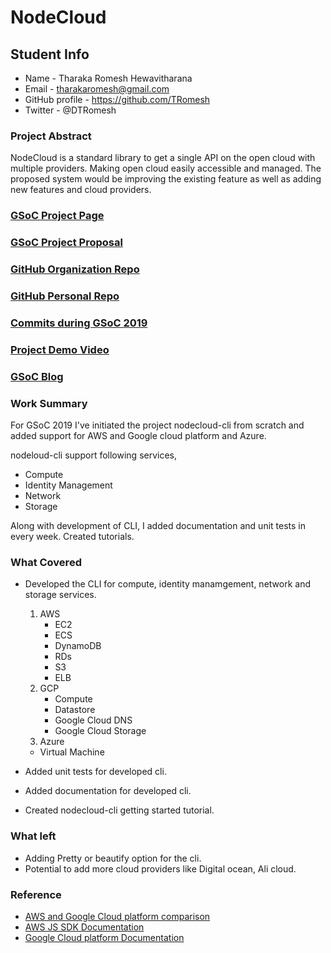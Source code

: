 # NodeCloud

## Student Info

* Name - Tharaka Romesh Hewavitharana
* Email - tharakaromesh@gmail.com
* GitHub profile - https://github.com/TRomesh
* Twitter - @DTRomesh

### Project Abstract

NodeCloud is a standard library to get a single API on the open cloud with multiple providers. Making open cloud easily accessible and managed. The proposed system would be improving the existing feature as well as adding new features and cloud providers.

### [GSoC Project Page](https://summerofcode.withgoogle.com/projects/#5556288790986752)

### [GSoC Project Proposal](https://docs.google.com/document/d/1ForylQD_kBKUZQbO458xy91bT_LxoE1Z9GmCuz1SufY)

### [GitHub Organization Repo](https://github.com/cloudlibz/nodecloud-cli)

### [GitHub Personal Repo](https://github.com/TRomesh/nodecloud-cli)

### [Commits during GSoC 2019](https://github.com/cloudlibz/nodecloud-cli/commits/master?author=TRomesh)

### [Project Demo Video](https://www.youtube.com/watch?v=A8UAJluShPE)

### [GSoC Blog](https://medium.com/nodecloud)

### Work Summary

For GSoC 2019 I've initiated the project nodecloud-cli from scratch and added support for AWS and Google cloud platform and Azure.

nodeloud-cli support following services,
- Compute
- Identity Management
- Network
- Storage

Along with development of CLI, I added documentation and unit tests in every week.
Created tutorials.


### What Covered

- Developed the CLI for compute, identity manamgement, network and storage services.

	1. AWS
		- EC2
		- ECS
		- DynamoDB
		- RDs
		- S3
		- ELB
	2. GCP
		- Compute
		- Datastore
		- Google Cloud DNS
		- Google Cloud Storage
  3. Azure
   - Virtual Machine

- Added unit tests for developed cli.
- Added documentation for developed cli.
- Created nodecloud-cli getting started tutorial.

### What left

- Adding Pretty or beautify option for the cli.
- Potential to add more cloud providers like Digital ocean, Ali cloud.

### Reference

- [AWS and Google Cloud platform comparison](https://cloud.google.com/docs/compare/aws/)
- [AWS JS SDK Documentation](http://docs.aws.amazon.com/AWSJavaScriptSDK/latest/AWS.html)
- [Google Cloud platform Documentation](https://googlecloudplatform.github.io/google-cloud-node/)

